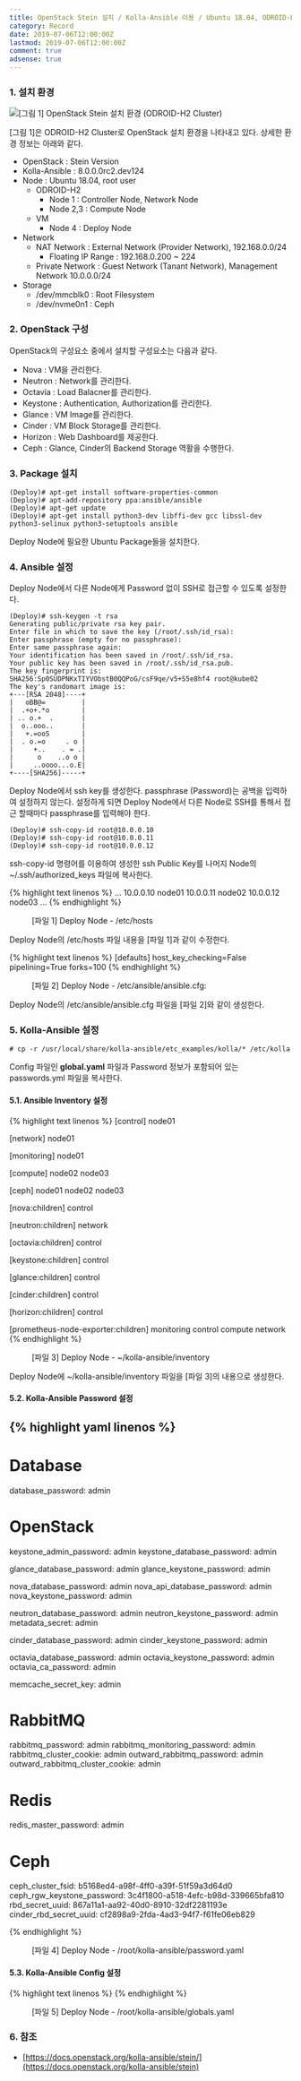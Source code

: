```yaml
---
title: OpenStack Stein 설치 / Kolla-Ansible 이용 / Ubuntu 18.04, ODROID-H2 Cluster 환경
category: Record
date: 2019-07-06T12:00:00Z
lastmod: 2019-07-06T12:00:00Z
comment: true
adsense: true
---
```


### 1. 설치 환경

![[그림 1] OpenStack Stein 설치 환경 (ODROID-H2 Cluster)]({{site.baseurl}}/images/record/OpenStack_Stein_Install_Kolla-Ansible_Ubuntu_18.04_ODROID-H2_Cluster/Environment.PNG)

[그림 1]은 ODROID-H2 Cluster로 OpenStack 설치 환경을 나타내고 있다. 상세한 환경 정보는 아래와 같다.

* OpenStack : Stein Version
* Kolla-Ansible : 8.0.0.0rc2.dev124
* Node : Ubuntu 18.04, root user
  * ODROID-H2
    * Node 1 : Controller Node, Network Node
    * Node 2,3 : Compute Node
  * VM
    * Node 4 : Deploy Node
* Network
  * NAT Network : External Network (Provider Network), 192.168.0.0/24
      * Floating IP Range : 192.168.0.200 ~ 224
  * Private Network : Guest Network (Tanant Network), Management Network 10.0.0.0/24
* Storage
  * /dev/mmcblk0 : Root Filesystem
  * /dev/nvme0n1 : Ceph

### 2. OpenStack 구성

OpenStack의 구성요소 중에서 설치할 구성요소는 다음과 같다.

* Nova : VM을 관리한다.
* Neutron : Network를 관리한다.
* Octavia : Load Balacner를 관리한다.
* Keystone : Authentication, Authorization를 관리한다.
* Glance : VM Image를 관리한다.
* Cinder : VM Block Storage를 관리한다.
* Horizon : Web Dashboard를 제공한다.
* Ceph : Glance, Cinder의 Backend Storage 역활을 수행한다.

### 3. Package 설치

~~~
(Deploy)# apt-get install software-properties-common 
(Deploy)# apt-add-repository ppa:ansible/ansible
(Deploy)# apt-get update
(Deploy)# apt-get install python3-dev libffi-dev gcc libssl-dev python3-selinux python3-setuptools ansible
~~~

Deploy Node에 필요한 Ubuntu Package들을 설치한다.

### 4. Ansible 설정

Deploy Node에서 다른 Node에게 Password 없이 SSH로 접근할 수 있도록 설정한다.

~~~
(Deploy)# ssh-keygen -t rsa
Generating public/private rsa key pair.
Enter file in which to save the key (/root/.ssh/id_rsa):
Enter passphrase (empty for no passphrase):
Enter same passphrase again:
Your identification has been saved in /root/.ssh/id_rsa.
Your public key has been saved in /root/.ssh/id_rsa.pub.
The key fingerprint is:
SHA256:Sp0SUDPNKxTIYVObstB0QQPoG/csF9qe/v5+S5e8hf4 root@kube02
The key's randomart image is:
+---[RSA 2048]----+
|   oBB@=         |
|  .+o+.*o        |
| .. o.+  .       |
|  o..ooo..       |
|   +.=ooS        |
|  . o.=o     . o |
|     +..    . = .|
|      o    ..o o |
|     ..oooo...o.E|
+----[SHA256]-----+
~~~

Deploy Node에서 ssh key를 생성한다. passphrase (Password)는 공백을 입력하여 설정하지 않는다. 설정하게 되면 Deploy Node에서 다른 Node로 SSH를 통해서 접근 할때마다 passphrase를 입력해야 한다.

~~~
(Deploy)# ssh-copy-id root@10.0.0.10
(Deploy)# ssh-copy-id root@10.0.0.11
(Deploy)# ssh-copy-id root@10.0.0.12
~~~

ssh-copy-id 명령어를 이용하여 생성한 ssh Public Key를 나머지 Node의 ~/.ssh/authorized_keys 파일에 복사한다.

{% highlight text linenos %}
...
10.0.0.10 node01
10.0.0.11 node02
10.0.0.12 node03
...
{% endhighlight %}
<figure>
<figcaption class="caption">[파일 1] Deploy Node - /etc/hosts</figcaption>
</figure>

Deploy Node의 /etc/hosts 파일 내용을 [파일 1]과 같이 수정한다.

{% highlight text linenos %}
[defaults]
host_key_checking=False
pipelining=True
forks=100
{% endhighlight %}
<figure>
<figcaption class="caption">[파일 2] Deploy Node - /etc/ansible/ansible.cfg:</figcaption>
</figure>

Deploy Node의 /etc/ansible/ansible.cfg 파일을 [파일 2]와 같이 생성한다.

### 5. Kolla-Ansible 설정

~~~
# cp -r /usr/local/share/kolla-ansible/etc_examples/kolla/* /etc/kolla
~~~

Config 파일인 **global.yaml** 파일과 Password 정보가 포함되어 있는 passwords.yml 파일을 복사한다.

#### 5.1. Ansible Inventory 설정

{% highlight text linenos %}
[control]
node01

[network]
node01

[monitoring]
node01

[compute]
node02
node03

[ceph]
node01
node02
node03

[nova:children]
control

[neutron:children]
network

[octavia:children]
control

[keystone:children]
control

[glance:children]
control

[cinder:children]
control

[horizon:children]
control

[prometheus-node-exporter:children]
monitoring
control
compute
network
{% endhighlight %}
<figure>
<figcaption class="caption">[파일 3] Deploy Node - ~/kolla-ansible/inventory</figcaption>
</figure>

Deploy Node에 ~/kolla-ansible/inventory 파일을 [파일 3]의 내용으로 생성한다.

#### 5.2. Kolla-Ansible Password 설정

{% highlight yaml linenos %}
---
# Database
database_password: admin

# OpenStack
keystone_admin_password: admin
keystone_database_password: admin

glance_database_password: admin
glance_keystone_password: admin

nova_database_password: admin
nova_api_database_password: admin
nova_keystone_password: admin

neutron_database_password: admin
neutron_keystone_password: admin
metadata_secret: admin

cinder_database_password: admin
cinder_keystone_password: admin

octavia_database_password: admin
octavia_keystone_password: admin
octavia_ca_password: admin

memcache_secret_key: admin

# RabbitMQ
rabbitmq_password: admin
rabbitmq_monitoring_password: admin
rabbitmq_cluster_cookie: admin
outward_rabbitmq_password: admin
outward_rabbitmq_cluster_cookie: admin

# Redis
redis_master_password: admin 

# Ceph
ceph_cluster_fsid: b5168ed4-a98f-4ff0-a39f-51f59a3d64d0
ceph_rgw_keystone_password: 3c4f1800-a518-4efc-b98d-339665bfa810
rbd_secret_uuid: 867a11a1-aa92-40d0-8910-32df2281193e
cinder_rbd_secret_uuid: cf2898a9-2fda-4ad3-94f7-f61fe06eb829

{% endhighlight %}
<figure>
<figcaption class="caption">[파일 4] Deploy Node - /root/kolla-ansible/password.yaml</figcaption>
</figure>

#### 5.3. Kolla-Ansible Config 설정

{% highlight text linenos %}
{% endhighlight %}
<figure>
<figcaption class="caption">[파일 5] Deploy Node - /root/kolla-ansible/globals.yaml</figcaption>
</figure>

### 6. 참조

* [https://docs.openstack.org/kolla-ansible/stein/](https://docs.openstack.org/kolla-ansible/stein)